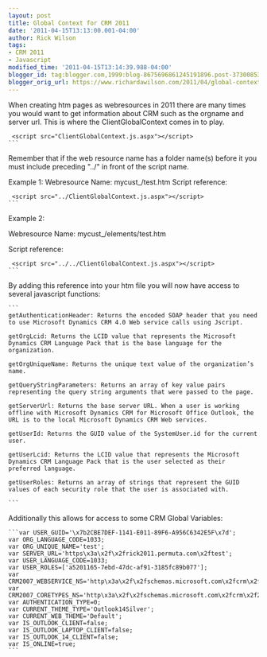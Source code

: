```yaml
---
layout: post
title: Global Context for CRM 2011
date: '2011-04-15T13:13:00.001-04:00'
author: Rick Wilson
tags:
- CRM 2011
- Javascript
modified_time: '2011-04-15T13:14:39.988-04:00'
blogger_id: tag:blogger.com,1999:blog-8675696861245191896.post-3730085359993891367
blogger_orig_url: https://www.richardawilson.com/2011/04/global-context-for-crm-2011.html
---
```


When creating htm pages as webresources in 2011 there are many times you would want to get information about CRM such as the orgname and server url.  This is where the ClientGlobalContext comes in to play.

     <script src="ClientGlobalContext.js.aspx"></script>  
    ```

Remember that if the web resource name has a folder name(s) before it you must include preceding "../" in front of the script name.

Example 1:
Webresource Name: mycust_/test.htm
Script reference:

     <script src="../ClientGlobalContext.js.aspx"></script>  
    ```

Example 2:

Webresource Name: mycust_/elements/test.htm

Script reference:

     <script src="../../ClientGlobalContext.js.aspx"></script>  
    ```

By adding this reference into your htm file you will now have access to several javascript functions: 

    ```
    getAuthenticationHeader: Returns the encoded SOAP header that you need to use Microsoft Dynamics CRM 4.0 Web service calls using Jscript. 
    
    getOrgLcid: Returns the LCID value that represents the Microsoft Dynamics CRM Language Pack that is the base language for the organization.
    
    getOrgUniqueName: Returns the unique text value of the organization’s name.
    
    getQueryStringParameters: Returns an array of key value pairs representing the query string arguments that were passed to the page.
    
    getServerUrl: Returns the base server URL. When a user is working offline with Microsoft Dynamics CRM for Microsoft Office Outlook, the URL is to the local Microsoft Dynamics CRM Web services.
    
    getUserId: Returns the GUID value of the SystemUser.id for the current user.
    
    getUserLcid: Returns the LCID value that represents the Microsoft Dynamics CRM Language Pack that is the user selected as their preferred language.
    
    getUserRoles: Returns an array of strings that represent the GUID values of each security role that the user is associated with.
    
    ```

Additionally this allows for access to some CRM Global Variables:

    ```var USER_GUID='\x7b2CBE7DEF-1141-E011-89F6-A956C6342E5F\x7d';
    var ORG_LANGUAGE_CODE=1033;
    var ORG_UNIQUE_NAME='test';
    var SERVER_URL='https\x3a\x2f\x2frick2011.permuta.com\x2ftest';
    var USER_LANGUAGE_CODE=1033;
    var USER_ROLES=['a5201165-7ebd-47dc-af91-3185fc89b077'];
    var CRM2007_WEBSERVICE_NS='http\x3a\x2f\x2fschemas.microsoft.com\x2fcrm\x2f2007\x2fWebServices';
    var CRM2007_CORETYPES_NS='http\x3a\x2f\x2fschemas.microsoft.com\x2fcrm\x2f2007\x2fCoreTypes';
    var AUTHENTICATION_TYPE=0;
    var CURRENT_THEME_TYPE='Outlook14Silver';
    var CURRENT_WEB_THEME='Default';
    var IS_OUTLOOK_CLIENT=false;
    var IS_OUTLOOK_LAPTOP_CLIENT=false;
    var IS_OUTLOOK_14_CLIENT=false;
    var IS_ONLINE=true;
    ```

